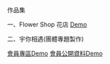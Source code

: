 作品集



一、Flower Shop 花店   <a href="https://ChangStacy.github.io/FlowerShop/Home.html"  target="_blank">Demo</a>




二、宇你相遇(團體專題製作)

 <a href="https://ChangStacy.github.io/spacemeet/personalFile.html"  target="_blank">會員專區Demo</a>
 <a href="https://ChangStacy.github.io/spacemeet/publicprofile.html"  target="_blank">會員公開資料Demo</a>

  
